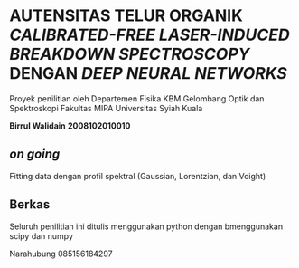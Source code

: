 # AUTENSITAS TELUR ORGANIK _CALIBRATED-FREE LASER-INDUCED BREAKDOWN SPECTROSCOPY_ DENGAN _DEEP NEURAL NETWORKS_

Proyek penilitian oleh Departemen Fisika KBM Gelombang Optik dan Spektroskopi
Fakultas MIPA Universitas Syiah Kuala

**Birrul Walidain**
**2008102010010**

## _on going_

Fitting data dengan profil spektral (Gaussian, Lorentzian, dan Voight)

## Berkas

Seluruh penilitian ini ditulis menggunakan python dengan bmenggunakan scipy dan numpy

Narahubung
085156184297
